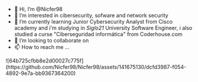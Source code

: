 - 👋 Hi, I’m @Nicfer98
- 👀 I’m interested in cibersecurity, sofware  and network security 
- 🌱 I’m currently learning Junior Cybersecurity Analyst from Cisco academy and i'm studying in *Siglo21* University Software Engineer, i also studied a curse "Ciberseguridad informática"  from Coderhouse.com
- 💞️ I’m looking to collaborate on 
- 📫 How to reach me ...

<!---
Nicfer98/Nicfer98 is a ✨ special ✨ repository because its `README.md` (this file) appears on your GitHub profile.
You can click the Preview link to take a look at your changes.
--->![64b725cfbb8e2d00027c775f](https://github.com/Nicfer98/Nicfer98/assets/141675130/dcfd3987-f054-4892-9e7a-bb9367364200)

